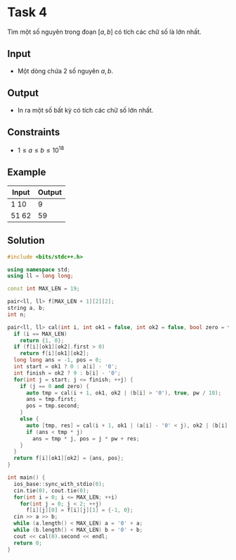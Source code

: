 <!-- https://codeforces.com/gym/100886/problem/G -->
<!-- Difficult: 2 -->

# Task 4

Tìm một số nguyên trong đoạn $[a,b]$ có tích các chữ số là lớn nhất.

## Input

- Một dòng chứa 2 số nguyên $a, b$.

## Output

- In ra một số bất kỳ có tích các chữ số lớn nhất.

## Constraints

- $1\le a\le b\le 10^{18}$

## Example

|Input|Output|
|-|-|
|1 10|9|
|51 62|59|

## Solution

```cpp
#include <bits/stdc++.h>

using namespace std;
using ll = long long;

const int MAX_LEN = 19;

pair<ll, ll> f[MAX_LEN + 1][2][2];
string a, b;
int n;

pair<ll, ll> cal(int i, int ok1 = false, int ok2 = false, bool zero = true, ll pw = 1e18) {
  if (i == MAX_LEN)
    return {1, 0};
  if (f[i][ok1][ok2].first > 0)
    return f[i][ok1][ok2];
  long long ans = -1, pos = 0;
  int start = ok1 ? 0 : a[i] - '0';
  int finish = ok2 ? 9 : b[i] - '0';
  for(int j = start; j <= finish; ++j) {
    if (j == 0 and zero) {
      auto tmp = cal(i + 1, ok1, ok2 | (b[i] > '0'), true, pw / 10);
      ans = tmp.first;
      pos = tmp.second;
    }
    else {
      auto [tmp, res] = cal(i + 1, ok1 | (a[i] - '0' < j), ok2 | (b[i] - '0' > j), false, pw / 10);
      if (ans < tmp * j) 
        ans = tmp * j, pos = j * pw + res;
    }
  }
  return f[i][ok1][ok2] = {ans, pos};
}

int main() {
  ios_base::sync_with_stdio(0);
  cin.tie(0), cout.tie(0);
  for(int i = 0; i <= MAX_LEN; ++i)
    for(int j = 0; j < 2; ++j)
      f[i][j][0] = f[i][j][1] = {-1, 0};
  cin >> a >> b;
  while (a.length() < MAX_LEN) a = '0' + a;
  while (b.length() < MAX_LEN) b = '0' + b;
  cout << cal(0).second << endl;
  return 0;
}
```